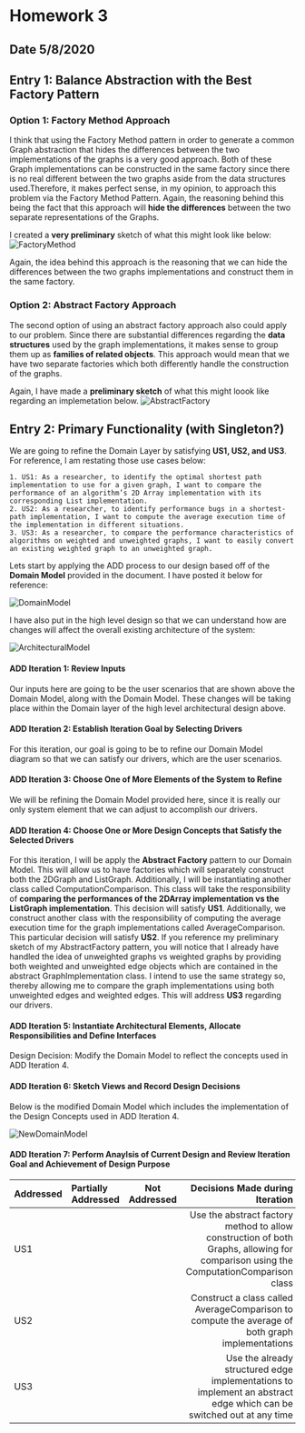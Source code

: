 # Homework 3

## Date 5/8/2020

## Entry 1: Balance Abstraction with the Best Factory Pattern

### Option 1: Factory Method Approach

I think that using the Factory Method pattern in order to generate a common Graph abstraction that hides the differences between the two implementations of the
graphs is a very good approach. Both of these Graph implementations can be constructed in the same factory since there is no real different between the two
graphs aside from the data structures used.Therefore, it makes perfect sense, in my opinion, to approach this problem via the Factory Method Pattern. Again, the reasoning
behind this being the fact that this approach will **hide the differences** between the two separate representations of the Graphs.

I created a **very preliminary** sketch of what this might look like below:
![FactoryMethod](images/FactoryMethodDiagram.png)

Again, the idea behind this approach is the reasoning that we can hide the differences between the two graphs implementations and construct them in the same factory.

### Option 2: Abstract Factory Approach

The second option of using an abstract factory approach also could apply to our problem. Since there are substantial differences regarding the **data structures**
used by the graph implementations, it makes sense to group them up as **families of related objects**. This approach would mean that we have two separate factories
which both differently handle the construction of the graphs.

Again, I have made a **preliminary sketch** of what this might loook like regarding an implemetation below.
![AbstractFactory](images/AbstractFactoryDiagram.png)

## Entry 2: Primary Functionality (with Singleton?)

We are going to refine the Domain Layer by satisfying **US1, US2, and US3**. For reference, I am restating those use cases below:

	1. US1: As a researcher, to identify the optimal shortest path implementation to use for a given graph, I want to compare the performance of an algorithm’s 2D Array implementation with its corresponding List implementation.
	2. US2: As a researcher, to identify performance bugs in a shortest-path implementation, I want to compute the average execution time of the implementation in different situations.
	3. US3: As a researcher, to compare the performance characteristics of algorithms on weighted and unweighted graphs, I want to easily convert an existing weighted graph to an unweighted graph.

Lets start by applying the ADD process to our design based off of the **Domain Model** provided in the document. I have posted it below for reference:

![DomainModel](images/InitialDomainModel.png)

I have also put in the high level design so that we can understand how are changes will affect the overall existing architecture of the system:

![ArchitecturalModel](images/InitialArchitecture.png)

#### ADD Iteration 1: Review Inputs

Our inputs here are going to be the user scenarios that are shown above the Domain Model, along with the Domain Model. These changes will be taking place within
the Domain layer of the high level architectural design above.

#### ADD Iteration 2: Establish Iteration Goal by Selecting Drivers

For this iteration, our goal is going to be to refine our Domain Model diagram so that we can satisfy our drivers, which are the user scenarios.

#### ADD Iteration 3: Choose One of More Elements of the System to Refine

We will be refining the Domain Model provided here, since it is really our only system element that we can adjust to accomplish our drivers.

#### ADD Iteration 4: Choose One or More Design Concepts that Satisfy the Selected Drivers

For this iteration, I will be apply the **Abstract Factory** pattern to our Domain Model. This will allow us to have factories which will separately construct
both the 2DGraph and ListGraph. Additionally, I will be instantiating another class called ComputationComparison. This class will take the responsibility of
**comparing the performances of the 2DArray implementation vs the ListGraph implementation**. This decision will satisfy **US1**. Additionally, we construct another
class with the responsibility of computing the average execution time for the graph implementations called AverageComparison. This particular decision will satisfy **US2**. If you reference
my preliminary sketch of my AbstractFactory pattern, you will notice that I already have handled the idea of unweighted graphs vs weighted graphs by providing
both weighted and unweighted edge objects which are contained in the abstract GraphImplementation class. I intend to use the same strategy so, thereby allowing
me to compare the graph implementations using both unweighted edges and weighted edges. This will address **US3** regarding our drivers.

#### ADD Iteration 5: Instantiate Architectural Elements, Allocate Responsibilities and Define Interfaces

Design Decision: Modify the Domain Model to reflect the concepts used in ADD Iteration 4.

#### ADD Iteration 6: Sketch Views and Record Design Decisions

Below is the modified Domain Model which includes the implementation of the Design Concepts used in ADD Iteration 4.

![NewDomainModel](images/FinalDomainModel1.png)

#### ADD Iteration 7: Perform Anaylsis of Current Design and Review Iteration Goal and Achievement of Design Purpose

| Addressed| Partially Addressed | Not Addressed  | Decisions Made during Iteration |
| :---     | :---                |     :---:      |          ---: |
| US1      |                     |                |   Use the abstract factory method to allow construction of both Graphs, allowing for comparison using the ComputationComparison class    |
| US2      |                     |                |   Construct a class called AverageComparison to compute the average of both graph implementations                             |
| US3      |                     |                |   Use the already structured edge implementations to implement an abstract edge which can be switched out at any time                        |